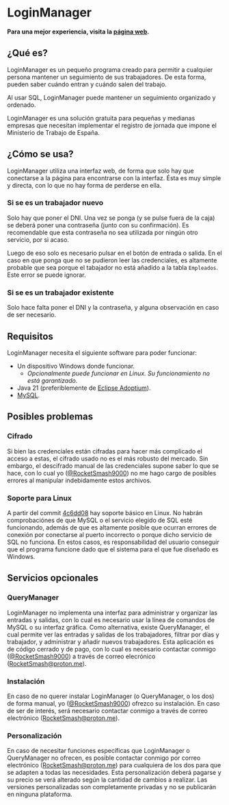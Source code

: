 # LoginManager

**Para una mejor experiencia, visita la [página web](https://rocketsmash9000.github.io/LoginManager/).**

## ¿Qué es?
LoginManager es un pequeño programa creado para permitir a cualquier persona mantener un seguimiento de sus trabajadores. De esta forma, pueden saber cuándo entran y cuándo salen del trabajo.

Al usar SQL, LoginManager puede mantener un seguimiento organizado y ordenado.

LoginManager es una solución gratuita para pequeñas y medianas empresas que necesitan implementar el registro de jornada que impone el Ministerio de Trabajo de España.

## ¿Cómo se usa?
LoginManager utiliza una interfaz web, de forma que solo hay que conectarse a la página para encontrarse con la interfaz. Ésta es muy simple y directa, con lo que no hay forma de perderse en ella.

### Si se es un trabajador nuevo
Solo hay que poner el DNI. Una vez se ponga (y se pulse fuera de la caja) se deberá poner una contraseña (junto con su confirmación). Es recomendable que esta contraseña no sea utilizada por ningún otro servicio, por si acaso.

Luego de eso solo es necesario pulsar en el botón de entrada o salida. En el caso en que ponga que no se pudieron leer las credenciales, es altamente probable que sea porque el tabajador no está añadido a la tabla `Empleados`. Este error se puede ignorar.

### Si se es un trabajador existente
Solo hace falta poner el DNI y la contraseña, y alguna observación en caso de ser necesario.

## Requisitos
LoginManager necesita el siguiente software para poder funcionar:
- Un dispositivo Windows donde funcionar.
  - *Opcionalmente puede funcionar en Linux. Su funcionamiento no está garantizado.*
- Java 21 (preferiblemente de [Eclipse Adoptium](https://adoptium.net/es/temurin/releases?version=21&os=any&arch=any)).
- [MySQL](https://dev.mysql.com/).

## Posibles problemas
### Cifrado
Si bien las credenciales están cifradas para hacer más complicado el acceso a estas, el cifrado usado no es el más robusto del mercado. Sin embargo, el descifrado manual de las credenciales supone saber lo que se hace, con lo cual yo ([@RocketSmash9000](https://github.com/RocketSmash9000)) no me hago cargo de posibles errores al manipular indebidamente estos archivos.

### Soporte para Linux
A partir del commit [4c6dd08](https://github.com/RocketSmash9000/LoginManager/commit/4c6dd08efa1992fa31cdc3b09feb7a1be62febd8) hay soporte básico en Linux. No habrán comprobaciónes de que MySQL o el servicio elegido de SQL esté funcionando, además de que es altamente posible que ocurran errores de conexión por conectarse al puerto incorrecto o porque dicho servicio de SQL no funciona. En estos casos, es responsabilidad del usuario conseguir que el programa funcione dado que el sistema para el que fue diseñado es Windows.

## Servicios opcionales
### QueryManager
LoginManager no implementa una interfaz para administrar y organizar las entradas y salidas, con lo cual es necesario usar la línea de comandos de MySQL o su interfaz gráfica. Como alternativa, existe QueryManager, el cual permite ver las entradas y salidas de los trabajadores, filtrar por días y trabajador, y administrar y añadir nuevos trabajadores. Esta aplicación es de código cerrado y de pago, con lo cual es necesario contactar conmigo ([@RocketSmash9000](https://github.com/RocketSmash9000)) a través de correo elecrónico (RocketSmash@proton.me).

### Instalación
En caso de no querer instalar LoginManager (o QueryManager, o los dos) de forma manual, yo ([@RocketSmash9000](https://github.com/RocketSmash9000)) ofrezco su instalación. En caso de ser de interés, será necesario contactar conmigo a través de correo electrónico (RocketSmash@proton.me).

### Personalización
En caso de necesitar funciones específicas que LoginManager o QueryManager no ofrecen, es posible contactar conmigo por correo electrónico (RocketSmash@proton.me) para cualquiera de los dos para que se adapten a todas las necesidades. Esta personalización deberá pagarse y su precio se verá alterado según la cantidad de cambios a realizar. Las versiones personalizadas son completamente privadas y no se publicarán en ninguna plataforma.
